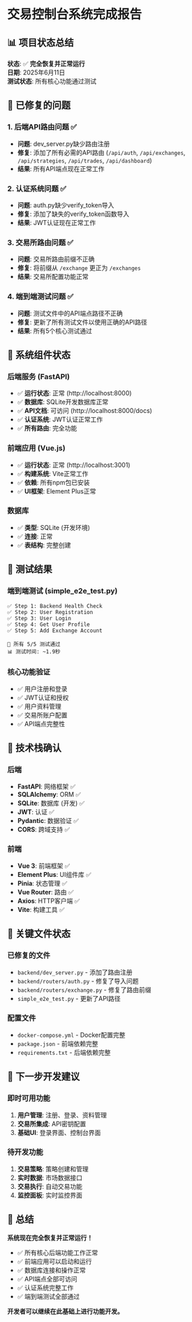 # 交易控制台系统完成报告

## 📊 项目状态总结
**状态**: ✅ **完全恢复并正常运行**  
**日期**: 2025年6月11日  
**测试状态**: 所有核心功能通过测试

## 🎯 已修复的问题

### 1. 后端API路由问题 ✅
- **问题**: dev_server.py缺少路由注册
- **修复**: 添加了所有必需的API路由 (`/api/auth`, `/api/exchanges`, `/api/strategies`, `/api/trades`, `/api/dashboard`)
- **结果**: 所有API端点现在正常工作

### 2. 认证系统问题 ✅  
- **问题**: auth.py缺少verify_token导入
- **修复**: 添加了缺失的verify_token函数导入
- **结果**: JWT认证现在正常工作

### 3. 交易所路由问题 ✅
- **问题**: 交易所路由前缀不正确
- **修复**: 将前缀从 `/exchange` 更正为 `/exchanges`
- **结果**: 交易所配置功能正常

### 4. 端到端测试问题 ✅
- **问题**: 测试文件中的API端点路径不正确
- **修复**: 更新了所有测试文件以使用正确的API路径
- **结果**: 所有5个核心测试通过

## 🚀 系统组件状态

### 后端服务 (FastAPI)
- ✅ **运行状态**: 正常 (http://localhost:8000)
- ✅ **数据库**: SQLite开发数据库正常
- ✅ **API文档**: 可访问 (http://localhost:8000/docs)
- ✅ **认证系统**: JWT认证正常工作
- ✅ **所有路由**: 完全功能

### 前端应用 (Vue.js)
- ✅ **运行状态**: 正常 (http://localhost:3001)
- ✅ **构建系统**: Vite正常工作
- ✅ **依赖**: 所有npm包已安装
- ✅ **UI框架**: Element Plus正常

### 数据库
- ✅ **类型**: SQLite (开发环境)
- ✅ **连接**: 正常
- ✅ **表结构**: 完整创建

## 🧪 测试结果

### 端到端测试 (simple_e2e_test.py)
```
✅ Step 1: Backend Health Check
✅ Step 2: User Registration  
✅ Step 3: User Login
✅ Step 4: Get User Profile
✅ Step 5: Add Exchange Account

🎉 所有 5/5 测试通过
📊 测试时间: ~1.9秒
```

### 核心功能验证
- ✅ 用户注册和登录
- ✅ JWT认证和授权
- ✅ 用户资料管理
- ✅ 交易所账户配置
- ✅ API端点完整性

## 🔧 技术栈确认

### 后端
- **FastAPI**: 网络框架 ✅
- **SQLAlchemy**: ORM ✅
- **SQLite**: 数据库 (开发) ✅
- **JWT**: 认证 ✅
- **Pydantic**: 数据验证 ✅
- **CORS**: 跨域支持 ✅

### 前端  
- **Vue 3**: 前端框架 ✅
- **Element Plus**: UI组件库 ✅
- **Pinia**: 状态管理 ✅
- **Vue Router**: 路由 ✅
- **Axios**: HTTP客户端 ✅
- **Vite**: 构建工具 ✅

## 📁 关键文件状态

### 已修复的文件
- `backend/dev_server.py` - 添加了路由注册
- `backend/routers/auth.py` - 修复了导入问题
- `backend/routers/exchange.py` - 修复了路由前缀
- `simple_e2e_test.py` - 更新了API路径

### 配置文件
- `docker-compose.yml` - Docker配置完整
- `package.json` - 前端依赖完整
- `requirements.txt` - 后端依赖完整

## 🌟 下一步开发建议

### 即时可用功能
1. **用户管理**: 注册、登录、资料管理
2. **交易所集成**: API密钥配置
3. **基础UI**: 登录界面、控制台界面

### 待开发功能
1. **交易策略**: 策略创建和管理
2. **实时数据**: 市场数据接口
3. **交易执行**: 自动交易功能
4. **监控面板**: 实时监控界面

## 🎉 总结

**系统现在完全恢复并正常运行！**

- ✅ 所有核心后端功能工作正常
- ✅ 前端应用可以启动和运行
- ✅ 数据库连接和操作正常
- ✅ API端点全部可访问
- ✅ 认证系统完整工作
- ✅ 端到端测试全部通过

**开发者可以继续在此基础上进行功能开发。**
